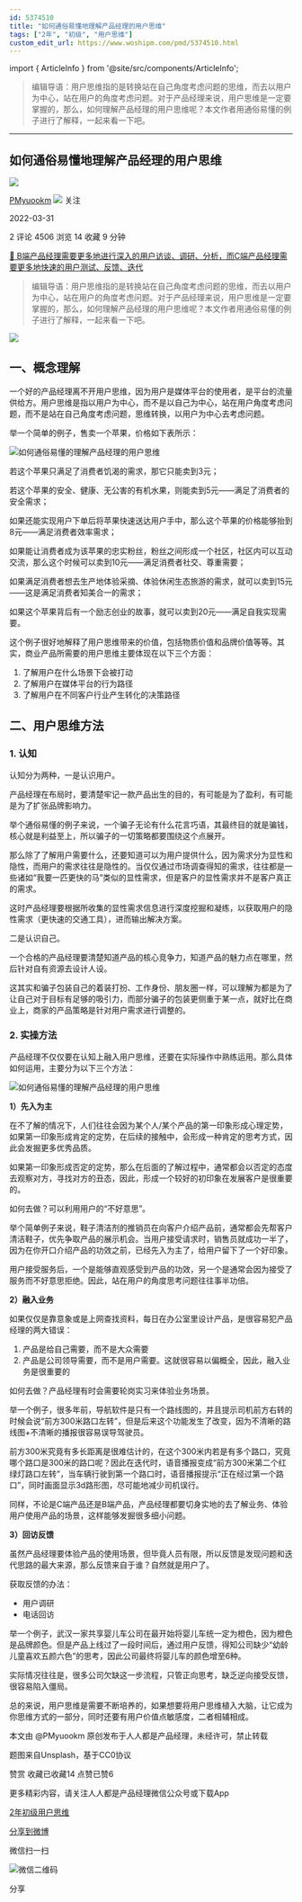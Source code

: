 ```yaml
---
id: 5374510
title: "如何通俗易懂地理解产品经理的用户思维"
tags: ["2年", "初级", "用户思维"]
custom_edit_url: https://www.woshipm.com/pmd/5374510.html
---
```

import { ArticleInfo } from '@site/src/components/ArticleInfo';

<ArticleInfo
    author="PMyuookm"
    authorLink="https://www.woshipm.com/u/1360721"
    published="2022-03-31"
    views={4506}
    comments={2}
    collects={14}
/>

> 编辑导语：用户思维指的是转换站在自己角度考虑问题的思维，而去以用户为中心，站在用户的角度考虑问题。对于产品经理来说，用户思维是一定要掌握的，那么，如何理解产品经理的用户思维呢？本文作者用通俗易懂的例子进行了解释，一起来看一下吧。

---

## 如何通俗易懂地理解产品经理的用户思维

[![](https://static.woshipm.com/WX_U_202112_20211204095638_8081.jpg?imageView2/1/w/72/h/72/q/100)](https://www.woshipm.com/u/1360721)

[PMyuookm](https://www.woshipm.com/u/1360721) ![](https://static.woshipm.com/tag/1101_1@2x.png) 关注

2022-03-31

2 评论 4506 浏览 14 收藏 9 分钟

[🔗 B端产品经理需要更多地进行深入的用户访谈、调研、分析，而C端产品经理需要更多地快速的用户测试、反馈、迭代](https://ke.qidianla.com/courses/bcpm)

> 编辑导语：用户思维指的是转换站在自己角度考虑问题的思维，而去以用户为中心，站在用户的角度考虑问题。对于产品经理来说，用户思维是一定要掌握的，那么，如何理解产品经理的用户思维呢？本文作者用通俗易懂的例子进行了解释，一起来看一下吧。

![](https://image.woshipm.com/wp-files/2022/03/576bdfFsoomnbgmUr6u1.jpg)

## 一、概念理解

一个好的产品经理离不开用户思维，因为用户是媒体平台的使用者，是平台的流量供给方。用户思维是指以用户为中心，而不是以自己为中心，站在用户角度考虑问题，而不是站在自己角度考虑问题，思维转换，以用户为中心去考虑问题。

举一个简单的例子，售卖一个苹果，价格如下表所示：

![如何通俗易懂的理解产品经理的用户思维](https://image.woshipm.com/wp-files/2022/03/TWsxkhcPOnbn45mVcSE3.png)

若这个苹果只满足了消费者饥渴的需求，那它只能卖到3元；

若这个苹果的安全、健康、无公害的有机水果，则能卖到5元——满足了消费者的安全需求；

如果还能实现用户下单后将苹果快速送达用户手中，那么这个苹果的价格能够抬到8元——满足消费者效率需求；

如果能让消费者成为该苹果的忠实粉丝，粉丝之间形成一个社区，社区内可以互动交流，那么这个时候可以卖到10元——满足消费者社交、尊重需要；

如果满足消费者想去生产地体验采摘、体验休闲生态旅游的需求，就可以卖到15元——这是满足消费者知美合一的需求；

如果这个苹果背后有一个励志创业的故事，就可以卖到20元——满足自我实现需要。

这个例子很好地解释了用户思维带来的价值，包括物质价值和品牌价值等等。其实，商业产品所需要的用户思维主要体现在以下三个方面：

1.  了解用户在什么场景下会被打动
2.  了解用户在媒体平台的行为路径
3.  了解用户在不同客户行业产生转化的决策路径

## 二、用户思维方法

### 1\. 认知

认知分为两种，一是认识用户。

产品经理在布局时，要清楚牢记一款产品出生的目的，有可能是为了盈利，有可能是为了扩张品牌影响力。

举个通俗易懂的例子来说，一个骗子无论有什么花言巧语，其最终目的就是骗钱，核心就是利益至上，所以骗子的一切策略都要围绕这个点展开。

那么除了了解用户需要什么，还要知道可以为用户提供什么，因为需求分为显性和隐性，而用户的需求往往是隐性的。当仅仅通过市场调查得知的需求，往往都是一些诸如“我要一匹更快的马”类似的显性需求，但是客户的显性需求并不是客户真正的需求。

这时产品经理要根据所收集的显性需求信息进行深度挖掘和凝练，以获取用户的隐性需求（更快速的交通工具），进而输出解决方案。

二是认识自己。

一个合格的产品经理要清楚知道产品的核心竞争力，知道产品的魅力点在哪里，然后针对自有资源去设计人设。

这其实和骗子包装自己的着装打扮、工作身份、朋友圈一样，可以理解为都是为了让自己对于目标有足够的吸引力，而部分骗子的包装更侧重于某一点，就好比在商业上，商家的产品策略是针对用户需求进行调整的。

### 2\. 实操方法

产品经理不仅仅要在认知上融入用户思维，还要在实际操作中熟练运用。那么具体如何运用，主要分为以下三个方法：

![如何通俗易懂的理解产品经理的用户思维](https://image.woshipm.com/wp-files/2022/03/0jhIQEfrbm3BfKdeb0F9.png)

**1）先入为主**

在不了解的情况下，人们往往会因为某个人/某个产品的第一印象形成心理定势，如果第一印象形成肯定的定势，在后续的接触中，会形成一种肯定的思考方式，因此会发掘更多优秀品质。

如果第一印象形成否定的定势，那么在后面的了解过程中，通常都会以否定的态度去观察对方，寻找对方的丑态，因此，形成一个较好的初印象在发展客户是很重要的。

如何去做？可以利用用户的“不好意思”。

举个简单例子来说，鞋子清洁剂的推销员在向客户介绍产品前，通常都会先帮客户清洁鞋子，优先争取产品的展示机会。当用户接受请求时，销售员就成功一半了，因为在你开口介绍产品的功效之前，已经先入为主了，给用户留下了一个好印象。

用户接受服务后，一个是能够直观感受到产品的功效，另一个是通常会因为接受了服务而不好意思拒绝。因此，站在用户的角度思考问题往往事半功倍。

**2）融入业务**

如果仅仅是靠意象或是上网查找资料，每日在办公室里设计产品，是很容易犯产品经理的两大错误：

1.  产品是给自己需要，而不是大众需要
2.  产品是公司领导需要，而不是用户需要。这就很容易以偏概全，因此，融入业务是很重要的

如何去做？产品经理有时会需要轮岗实习来体验业务场景。

举一个例子，很多年前，导航软件是只有一个路线图的，并且提示司机前方右转的时候会说“前方300米路口左转”，但是后来这个功能发生了改变，因为不清晰的路线图+不清晰的播报很容易误导驾驶员。

前方300米究竟有多长距离是很难估计的，在这个300米内若是有多个路口，究竟哪个路口是300米的路口呢？因此在迭代时，语音播报变成“前方300米第二个红绿灯路口左转”，当车辆行驶到第一个路口时，语音播报提示“正在经过第一个路口”，同时画面显示3d路形图，尽可能地减少司机误行。

同样，不论是C端产品还是B端产品，产品经理都要切身实地的去了解业务、体验用户使用产品的场景，这样能够发掘很多细小问题。

**3）回访反馈**

虽然产品经理要体验产品的使用场景，但毕竟人员有限，所以反馈是发现问题和迭代思路的最大来源，那么反馈来自于谁？自然就是用户了。

获取反馈的办法：

*   用户调研
*   电话回访

举一个例子，武汉一家共享婴儿车公司在最开始将婴儿车统一定为橙色，因为橙色是品牌颜色。但是产品上线过了一段时间后，通过用户反馈，得知公司缺少“幼龄儿童喜欢五颜六色”的思考，因此公司最终将婴儿车的颜色增至6种。

实际情况往往是，很多公司欠缺这一步流程，只管正向思考，缺乏逆向接受反馈，很容易陷入僵局。

总的来说，用户思维是需要不断培养的，如果想要将用户思维植入大脑，让它成为你思维方式的一部分，同时还要有用户价值点敏感度，二者相辅相成。

本文由 @PMyuookm 原创发布于人人都是产品经理，未经许可，禁止转载

题图来自Unsplash，基于CC0协议

赞赏 收藏已收藏14 点赞已赞6

更多精彩内容，请关注人人都是产品经理微信公众号或下载App

[2年](https://www.woshipm.com/tag/2%e5%b9%b4)[初级](https://www.woshipm.com/tag/%e5%88%9d%e7%ba%a7)[用户思维](https://www.woshipm.com/tag/%e7%94%a8%e6%88%b7%e6%80%9d%e7%bb%b4)

[分享到微博](https://service.weibo.com/share/share.php?appkey=2775287854&title=如何通俗易懂地理解产品经理的用户思维&url=https://www.woshipm.com/pmd/5374510.html&pic=https://image.woshipm.com/wp-files/2022/03/576bdfFsoomnbgmUr6u1.jpg)

微信扫一扫

![微信二维码](https://api.pwmqr.com/qrcode/create/?url=https://www.woshipm.com/pmd/5374510.html)

分享